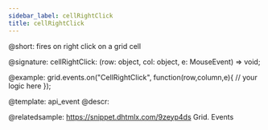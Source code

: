 ```yaml
---
sidebar_label: cellRightClick
title: cellRightClick
---          
```


@short: fires on right click on a grid cell

@signature: cellRightClick: (row: object, col: object, e: MouseEvent) => void;

<!-- @params:
- row			object		an object with a row configuration
- column		object		an object with a column configuration
- e				Event		a native event object -->


@example:
grid.events.on("CellRightClick", function(row,column,e){
     // your logic here
});


@template: api_event
@descr:


@relatedsample:
https://snippet.dhtmlx.com/9zeyp4ds	Grid. Events
